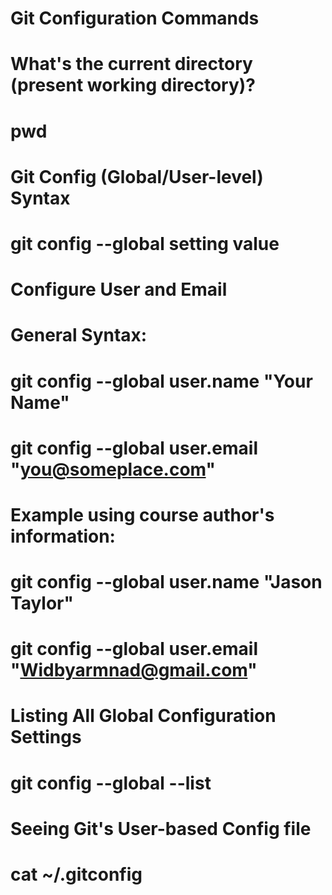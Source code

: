 # Git Configuration Commands
# What's the current directory (present working directory)?
# pwd
# Git Config (Global/User-level) Syntax
# git config --global setting value
# Configure User and Email
# General Syntax:

# git config --global user.name "Your Name"
# git config --global user.email "you@someplace.com"
# Example using course author's information:

# git config --global user.name "Jason Taylor"
# git config --global user.email "Widbyarmnad@gmail.com"
# Listing All Global Configuration Settings
# git config --global --list
# Seeing Git's User-based Config file
# cat ~/.gitconfig
